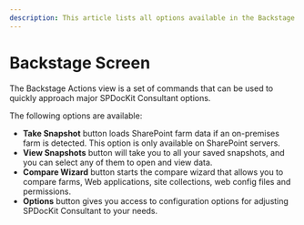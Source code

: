 ```yaml
---
description: This article lists all options available in the Backstage Actions view.
---
```


# Backstage Screen

The Backstage Actions view is a set of commands that can be used to quickly approach major SPDocKit Consultant options.

The following options are available:

* **Take Snapshot** button loads SharePoint farm data if an on-premises farm is detected. This option is only available on SharePoint servers.
* **View Snapshots** button will take you to all your saved snapshots, and you can select any of them to open and view data.
* **Compare Wizard** button starts the compare wizard that allows you to compare farms, Web applications, site collections, web config files and permissions.
* **Options** button gives you access to configuration options for adjusting SPDocKit Consultant to your needs.

